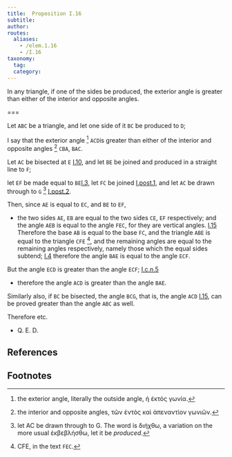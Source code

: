 ```yaml
---
title:  Proposition I.16
subtitle:
author:
routes:
  aliases:
    - /elem.1.16
    - /I.16
taxonomy:
  tag:
  category:
---
```


In any triangle, if one of the sides be produced, the exterior angle is greater than either of the interior and opposite angles.

===

Let `ABC` be a triangle, and let one side of it `BC` be produced to `D`; 

I say that the exterior angle [^I.16:1] `ACD`is greater than either of the interior and opposite angles [^I.16:2] `CBA`, `BAC`.

Let `AC` be bisected at `E` [I.10], and let `BE` be joined and produced in a straight line to `F`;

let `EF` be made equal to `BE`[I.3], let `FC` be joined [I.post.1], and let `AC` be drawn through to `G` [^I.16:3] [I.post.2].

Then, since `AE` is equal to `EC`, and `BE` to `EF`, 

- the two sides `AE`, `EB` are equal to the two sides `CE`, `EF` respectively; and the angle `AEB` is equal to the angle `FEC`, for they are vertical angles. [I.15] Therefore the base `AB` is equal to the base `FC`, and the triangle `ABE` is equal to the triangle `CFE` [^I.16:4], and the remaining angles are equal to the remaining angles respectively, namely those which the equal sides subtend; [I.4] therefore the angle `BAE` is equal to the angle `ECF`.

But the angle `ECD` is greater than the angle `ECF`; [I.c.n.5] 

- therefore the angle `ACD` is greater than the angle `BAE`.

Similarly also, if `BC` be bisected, the angle `BCG`, that is, the angle `ACD` [I.15], can be proved greater than the angle `ABC` as well.

Therefore etc.

- Q. E. D.

## References

[I.3]: /elem.1.3 "Book 1 - Proposition 3"
[I.4]: /elem.1.4 "Book 1 - Proposition 4"
[I.10]: /elem.1.10 "Book 1 - Proposition 10"
[I.15]: /elem.1.15 "Book 1 - Proposition 15"
[I.post.1]: /elem.1.post.1 "Book 1 - Postulate 1"
[I.post.2]: /elem.1.post.2 "Book 1 - Postulate 2"
[I.c.n.5]: /elem.1.c.n.5 "Book 1 - Common Notion 5"

## Footnotes

[^I.16:1]: the exterior angle,
    literally <quote>the outside angle,</quote> <foreign lang="greek">ἡ ἐκτὸς γωνία</foreign>.

[^I.16:2]: the interior and opposite angles,
    <foreign lang="greek">τῶν ἐντὸς καὶ ἀπεναντίον γωνιῶν</foreign>.

[^I.16:3]: let AC be drawn through to G.
    The word is <foreign lang="greek">διήχθω</foreign>, a variation on the more usual <foreign lang="greek">ἐκβεβλήσθω</foreign>, <quote>let it be <em>produced</em>.</quote>

[^I.16:4]: CFE,
    in the text <quote>`FEC`.</quote>



